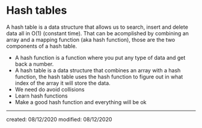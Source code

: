 # Hash tables
A hash table is a data structure that allows us to search, insert and delete data all in $\text{O}(1)$ (constant time). That can be acomplished by combining an array and a mapping function (aka hash function), those are the two components of a hash table.


- A hash function is a function where you put any type of data and get back a number.
- A hash table is a data structure that combines an array with a hash function, the hash table uses the hash function to figure out in what index of the array it will store the data.
- We need do avoid collisions
- Learn hash functions
- Make a good hash function and everything will be ok

---

created: 08/12/2020
modified: 08/12/2020
